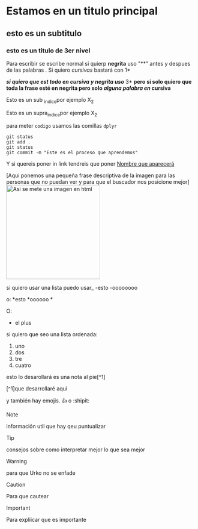 #  Estamos en un titulo principal 
## esto es un subtitulo 
### esto es un titulo de 3er nivel


Para escribir se escribe normal si quierp **negrita** uso "**" antes y despues de las palabras . Si quiero *cursivas* bastará con 1* 

***si quiero que est todo en cursiva y negrita uso*** 3* **pero si solo quiero que toda la frase esté en negrita pero solo _alguna palabra en_ cursiva**

Esto es un sub <sub>indice</sub>por ejemplo X<sub>2</sub>

Esto es un supra<sub>indice</sub>por ejemplo X<sub>2</sup>

para meter `codigo` usamos las comillas `dplyr`
```
git status 
git add . 
git status
git commit -m "Este es el proceso que aprendemos"
```

Y si quereis poner in link tendreis que poner [Nombre que aparecerá](https://www.youtube.com/)

[Aqui ponemos una pequeña frase descriptiva de la imagen para las personas que no puedan ver y para que el buscador nos posicione mejor]<img src="https://assets.laliga.com/squad/2023/t173/p470312/2048x2225/p470312_t173_2023_1_001_000.png" alt="Asi se mete una imagen en html" width="250" height="250">


si quiero usar una lista puedo usar_
-esto
-oooooooo

o:
*esto
*oooooo
*

O:
+ el plus

si quiero que seo una lista ordenada:
1. uno
2. dos
3. tre
4. cuatro




esto lo desarollará es una nota al pie[^1]

[^1]que desarrollaré aqui 


  y también hay emojis. :+1: o :shipit:

 > [!NOTE]
  >información util que hay qeu puntualizar 

  >[!TIP]
  >consejos sobre como interpretar mejor lo que sea mejor

  >[!WARNING]
  >para que Urko no se enfade 
  
  >[!CAUTION]
>Para que cautear


>[!IMPORTANT]
>Para expliicar que es importante

  
